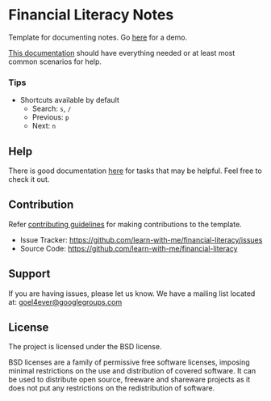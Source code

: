 # Financial Literacy Notes

Template for documenting notes. Go [here](https://learn-with-me.github.io/mkdocs-template/) for a demo.

[This documentation](./docs/README.md) should have everything needed or at least most common scenarios for help.

### Tips

- Shortcuts available by default
  - Search: `s`, `/`
  - Previous: `p`
  - Next: `n`

## Help

There is good documentation [here](./help/local-development.md) for tasks that may be helpful. Feel free to check it out.

## Contribution

Refer [contributing guidelines](./docs/CONTRIBUTING.md) for making contributions to the template.

- Issue Tracker: https://github.com/learn-with-me/financial-literacy/issues
- Source Code: https://github.com/learn-with-me/financial-literacy

Support
-------

If you are having issues, please let us know.
We have a mailing list located at: goel4ever@googlegroups.com

License
-------

The project is licensed under the BSD license.

BSD licenses are a family of permissive free software licenses, imposing minimal restrictions on the use and distribution of covered software. It can be used to distribute open source, freeware and shareware projects as it does not put any restrictions on the redistribution of software.
